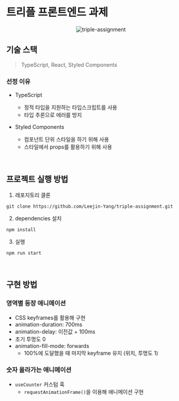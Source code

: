 # 트리플 프론트엔드 과제

<div align='center'>

![triple-assignment](https://user-images.githubusercontent.com/78616893/174986424-7617f1f1-3280-4335-8414-a3d85a2affcb.gif)

</div>

## 기술 스택

> TypeScript, React, Styled Components

### 선정 이유

* TypeScript
  * 정적 타입을 지원하는 타입스크립트를 사용
  * 타입 추론으로 에러를 방지

* Styled Components
  * 컴포넌트 단위 스타일을 하기 위해 사용
  * 스타일에서 props를 활용하기 위해 사용

<br>

## 프로젝트 실행 방법

1. 레포지토리 클론

```
git clone https://github.com/Leejin-Yang/triple-assignment.git
```

2. dependencies 설치

```
npm install
```

3. 실행

```
npm run start
```

<br>

## 구현 방법

### 영역별 등장 애니메이션

* CSS keyframes를 활용해 구현
* animation-duration: 700ms
* animation-delay: 이전값 + 100ms
* 초기 투명도 0
* animation-fill-mode: forwards
  * 100%에 도달했을 때 마지막 keyframe 유지 (위치, 투명도 1)

### 숫자 올라가는 애니메이션

* `useCounter` 커스텀 훅
  * `requestAnimationFrame()`을 이용해 애니메이션 구현

